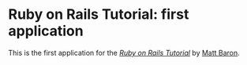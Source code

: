 # Ruby on Rails Tutorial: first application

This is the first application for the
[*Ruby on Rails Tutorial*](http://railstutorial.org/)
by [Matt Baron](http://michaelhartl.com/).
